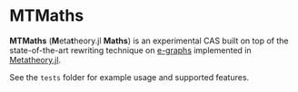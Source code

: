 # MTMaths

**MTMaths** (**M**eta**t**heory.jl **Maths**) is an experimental CAS built
on top of the state-of-the-art rewriting technique on [e-graphs](https://dl.acm.org/doi/pdf/10.1145/3434304) implemented
in [Metatheory.jl](https://github.com/0x0f0f0f/Metatheory.jl/).

See the `tests` folder for example usage and supported features.